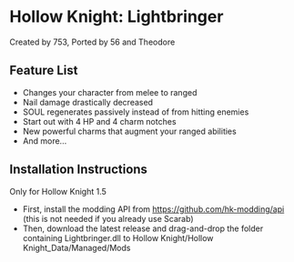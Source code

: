 # Hollow Knight: Lightbringer

Created by 753, Ported by 56 and Theodore

## Feature List

+ Changes your character from melee to ranged
+ Nail damage drastically decreased
+ SOUL regenerates passively instead of from hitting enemies
+ Start out with 4 HP and 4 charm notches
+ New powerful charms that augment your ranged abilities
+ And more...

## Installation Instructions

Only for Hollow Knight 1.5 
+ First, install the modding API from https://github.com/hk-modding/api (this is not needed if you already use Scarab)
+ Then, download the latest release and drag-and-drop the folder containing Lightbringer.dll to Hollow Knight/Hollow Knight_Data/Managed/Mods
